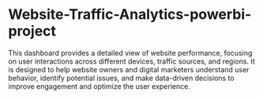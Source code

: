 # Website-Traffic-Analytics-powerbi-project
This dashboard provides a detailed view of website performance, focusing on user interactions across different devices, traffic sources, and regions. It is designed to help website owners and digital marketers understand user behavior, identify potential issues, and make data-driven decisions to improve engagement and optimize the user experience.
